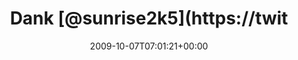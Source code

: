 ---
retweeted: false
source: <a href="http://twitter.com" rel="nofollow">Twitter Web Client</a>
entities:
  hashtags: []
  symbols: []
  user_mentions: []
  urls: []
display_text_range:
- '0'
- '96'
favorite_count: '0'
id_str: '4676934556'
truncated: false
retweet_count: '0'
id: '4676934556'
created_at: Wed Oct 07 07:01:21 +0000 2009
favorited: false
full_text: 'Dank [@sunrise2k5](https://twitter.com/sunrise2k5) jetzt im Besitz einer
  Release-Live-Deployment-Leuchte: http://twitpic.com/kkoxo'
lang: de
tags:
- pesos:twitter
date: '2009-10-07T07:01:21+00:00'
src: https://twitter.com/bascht/status/4676934556
original_url: https://twitter.com/bascht/status/4676934556
type: twitter_tweet
text: 'Dank [@sunrise2k5](https://twitter.com/sunrise2k5) jetzt im Besitz einer Release-Live-Deployment-Leuchte:
  http://twitpic.com/kkoxo'
title: Dank [@sunrise2k5](https://twit

---